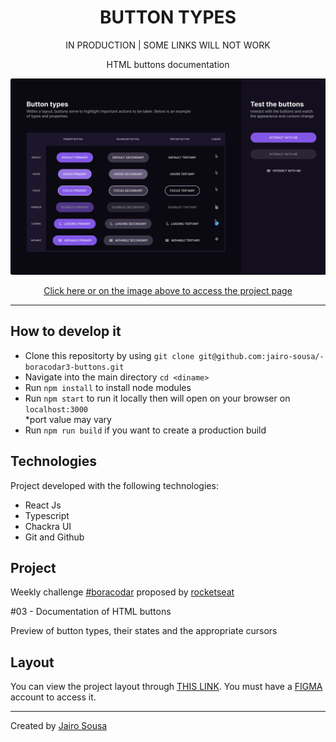 <h1 align="center"> BUTTON TYPES </h1>
<p align="center">IN PRODUCTION | SOME LINKS WILL NOT WORK</p>
<p align="center">HTML buttons documentation</p>

<a align="center" href="#">
  <img alt="App preview" src="./.github/preview.svg">
</a>

<p align="center">
<a href="#">
  Click here or on the image above to access the project page
</a>
</p>

---

## How to develop it

- Clone this repositorty by using `git clone git@github.com:jairo-sousa/-boracodar3-buttons.git`
- Navigate into the main directory `cd <diname>`
- Run `npm install` to install node modules
- Run `npm start` to run it locally then will open on your browser on `localhost:3000` </br>
  \*port value may vary
- Run `npm run build` if you want to create a production build

## Technologies

Project developed with the following technologies:

- React Js
- Typescript
- Chackra UI
- Git and Github

## Project

Weekly challenge [#boracodar](https://boracodar.dev/) proposed by [rocketseat](https://www.rocketseat.com.br/)

#03 - Documentation of HTML buttons

Preview of button types, their states and the appropriate cursors

## Layout

You can view the project layout through [THIS LINK](https://www.figma.com/community/file/1197534710257750520). You must have a [FIGMA](https://www.figma.com/) account to access it.

---

Created by [Jairo Sousa](https://github.com/jairo-sousa)
